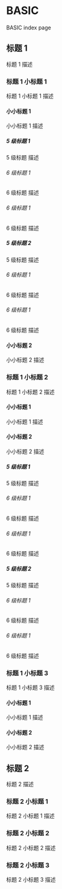 # BASIC

BASIC index page

## 标题 1

标题 1 描述

### 标题 1 小标题 1

标题 1 小标题 1 描述

#### 小小标题 1

小小标题 1 描述

##### 5 级标题 1

5 级标题 描述

###### 6 级标题 1

6 级标题 描述

###### 6 级标题 1

6 级标题 描述

##### 5 级标题 2

5 级标题 描述

###### 6 级标题 1

6 级标题 描述

###### 6 级标题 1

6 级标题 描述

#### 小小标题 2

小小标题 2 描述

### 标题 1 小标题 2

标题 1 小标题 2 描述

#### 小小标题 1

小小标题 1 描述

#### 小小标题 2

小小标题 2 描述

##### 5 级标题 1

5 级标题 描述

###### 6 级标题 1

6 级标题 描述

###### 6 级标题 1

6 级标题 描述

##### 5 级标题 2

5 级标题 描述

###### 6 级标题 1

6 级标题 描述

###### 6 级标题 1

6 级标题 描述

### 标题 1 小标题 3

标题 1 小标题 3 描述

#### 小小标题 1

小小标题 1 描述

#### 小小标题 2

小小标题 2 描述

## 标题 2

标题 2 描述

### 标题 2 小标题 1

标题 2 小标题 1 描述

### 标题 2 小标题 2

标题 2 小标题 2 描述

### 标题 2 小标题 3

标题 2 小标题 3 描述
